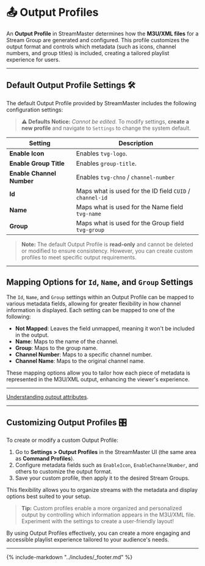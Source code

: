 # 📤 Output Profiles

An **Output Profile** in StreamMaster determines how the **M3U/XML files** for a Stream Group are generated and configured. This profile customizes the output format and controls which metadata (such as icons, channel numbers, and group titles) is included, creating a tailored playlist experience for users.

---

## Default Output Profile Settings 🛠️

The default Output Profile provided by StreamMaster includes the following configuration settings:

> **⚠️ Defaults Notice:** _Cannot be edited._ To modify settings, **create a new profile** and navigate to `Settings` to change the system default.

| **Setting**               | **Description**                                          |
| ------------------------- | -------------------------------------------------------- |
| **Enable Icon**           | Enables `tvg-logo`.                                      |
| **Enable Group Title**    | Enables `group-title`.                                   |
| **Enable Channel Number** | Enables `tvg-chno` / `channel-number`                    |
| **Id**                    | Maps what is used for the ID field `CUID` / `channel-id` |
| **Name**                  | Maps what is used for the Name field `tvg-name`          |
| **Group**                 | Maps what is used for the Group field `tvg-group`        |

> **Note:** The default Output Profile is **read-only** and cannot be deleted or modified to ensure consistency. However, you can create custom profiles to meet specific output requirements.

---

## Mapping Options for `Id`, `Name`, and `Group` Settings

The `Id`, `Name`, and `Group` settings within an Output Profile can be mapped to various metadata fields, allowing for greater flexibility in how channel information is displayed. Each setting can be mapped to one of the following:

- **Not Mapped**: Leaves the field unmapped, meaning it won't be included in the output.
- **Name**: Maps to the name of the channel.
- **Group**: Maps to the group name.
- **Channel Number**: Maps to a specific channel number.
- **Channel Name**: Maps to the original channel name.

These mapping options allow you to tailor how each piece of metadata is represented in the M3U/XML output, enhancing the viewer's experience.

---

[Understanding output attributes](M3U_Output_Attributes.md).

---

## Customizing Output Profiles 🎛️

To create or modify a custom Output Profile:

1. Go to **Settings > Output Profiles** in the StreamMaster UI (the same area as **Command Profiles**).
2. Configure metadata fields such as `EnableIcon`, `EnableChannelNumber`, and others to customize the output format.
3. Save your custom profile, then apply it to the desired Stream Groups.

This flexibility allows you to organize streams with the metadata and display options best suited to your setup.

> **Tip:** Custom profiles enable a more organized and personalized output by controlling which information appears in the M3U/XML file. Experiment with the settings to create a user-friendly layout!

By using Output Profiles effectively, you can create a more engaging and accessible playlist experience tailored to your audience's needs.

---

{% include-markdown "../includes/_footer.md" %}
